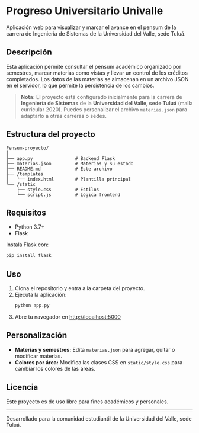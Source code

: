 # Progreso Universitario Univalle

Aplicación web para visualizar y marcar el avance en el pensum de la carrera de Ingeniería de Sistemas de la Universidad del Valle, sede Tuluá.

## Descripción

Esta aplicación permite consultar el pensum académico organizado por semestres, marcar materias como vistas y llevar un control de los créditos completados. Los datos de las materias se almacenan en un archivo JSON en el servidor, lo que permite la persistencia de los cambios.

> **Nota:** El proyecto está configurado inicialmente para la carrera de **Ingeniería de Sistemas** de la **Universidad del Valle, sede Tuluá** (malla curricular 2020). Puedes personalizar el archivo `materias.json` para adaptarlo a otras carreras o sedes.

## Estructura del proyecto

```
Pensum-proyecto/
│
├── app.py                # Backend Flask
├── materias.json         # Materias y su estado
├── README.md             # Este archivo
├── /templates
│   └── index.html        # Plantilla principal
└── /static
    ├── style.css         # Estilos
    └── script.js         # Lógica frontend
```

## Requisitos
- Python 3.7+
- Flask

Instala Flask con:
```bash
pip install flask
```

## Uso
1. Clona el repositorio y entra a la carpeta del proyecto.
2. Ejecuta la aplicación:
   ```bash
   python app.py
   ```
3. Abre tu navegador en [http://localhost:5000](http://localhost:5000)

## Personalización
- **Materias y semestres:** Edita `materias.json` para agregar, quitar o modificar materias.
- **Colores por área:** Modifica las clases CSS en `static/style.css` para cambiar los colores de las áreas.

## Licencia
Este proyecto es de uso libre para fines académicos y personales.

---

Desarrollado para la comunidad estudiantil de la Universidad del Valle, sede Tuluá. 